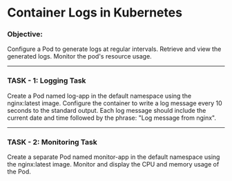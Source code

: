 # Container Logs in Kubernetes

### Objective:

Configure a Pod to generate logs at regular intervals. Retrieve and view the generated logs. Monitor the pod's resource usage.

---

### TASK - 1: Logging Task

Create a Pod named log-app in the default namespace using the nginx:latest image. Configure the container to write a log message every 10 seconds to the standard output. Each log message should include the current date and time followed by the phrase: "Log message from nginx".

---

### TASK - 2: Monitoring Task

Create a separate Pod named monitor-app in the default namespace using the nginx:latest image. Monitor and display the CPU and memory usage of the Pod.
